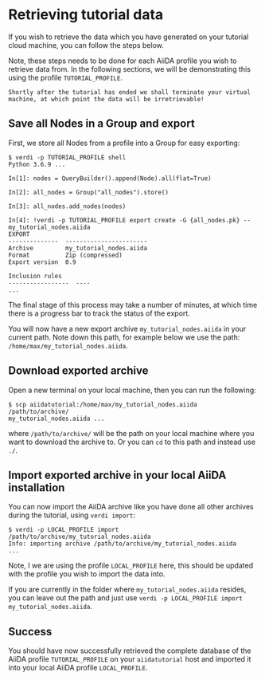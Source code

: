 # Retrieving tutorial data

If you wish to retrieve the data which you have generated on your tutorial cloud machine, you can follow the steps below.

Note, these steps needs to be done for each AiiDA profile you wish to retrieve data from.
In the following sections, we will be demonstrating this using the profile `TUTORIAL_PROFILE`.

```{important}
Shortly after the tutorial has ended we shall terminate your virtual machine, at which point the data will be irretrievable!
```

## Save all Nodes in a Group and export

First, we store all Nodes from a profile into a Group for easy exporting:

```console
$ verdi -p TUTORIAL_PROFILE shell
Python 3.6.9 ...
```

```ipython
In[1]: nodes = QueryBuilder().append(Node).all(flat=True)

In[2]: all_nodes = Group("all_nodes").store()

In[3]: all_nodes.add_nodes(nodes)

In[4]: !verdi -p TUTORIAL_PROFILE export create -G {all_nodes.pk} -- my_tutorial_nodes.aiida
EXPORT
--------------  -----------------------
Archive         my_tutorial_nodes.aiida
Format          Zip (compressed)
Export version  0.9

Inclusion rules
-----------------  ----
...
```

The final stage of this process may take a number of minutes, at which time there is a progress bar to track the status of the export.

You will now have a new export archive `my_tutorial_nodes.aiida` in your current path.
Note down this path, for example below we use the path: `/home/max/my_tutorial_nodes.aiida`.

## Download exported archive

Open a new terminal on your local machine, then you can run the following:

```console
$ scp aiidatutorial:/home/max/my_tutorial_nodes.aiida /path/to/archive/
my_tutorial_nodes.aiida ...
```

where `/path/to/archive/` will be the path on your local machine where you want to download the archive to.
Or you can `cd` to this path and instead use `./`.

## Import exported archive in your local AiiDA installation

You can now import the AiiDA archive like you have done all other archives during the tutorial, using `verdi import`:

```console
$ verdi -p LOCAL_PROFILE import /path/to/archive/my_tutorial_nodes.aiida
Info: importing archive /path/to/archive/my_tutorial_nodes.aiida
...
```

Note, I we are using the profile `LOCAL_PROFILE` here, this should be updated with the profile you wish to import the data into.

If you are currently in the folder where `my_tutorial_nodes.aiida` resides, you can leave out the path and just use `verdi -p LOCAL_PROFILE import my_tutorial_nodes.aiida`.

## Success

You should have now successfully retrieved the complete database of the AiiDA profile `TUTORIAL_PROFILE` on your `aiidatutorial` host and imported it into your local AiiDA profile `LOCAL_PROFILE`.
